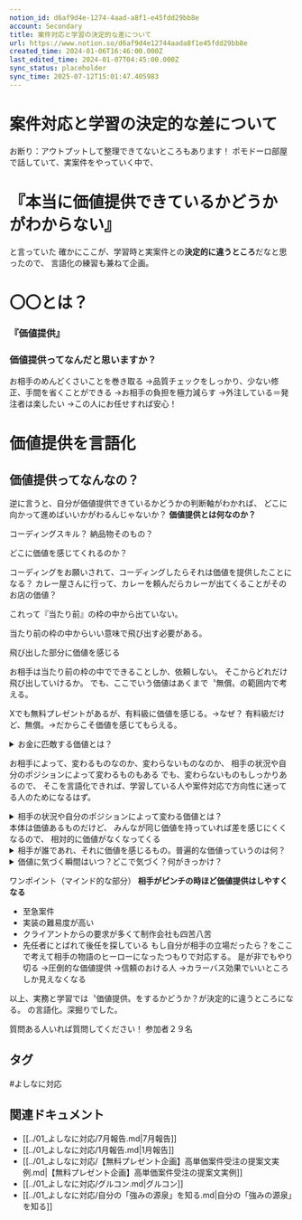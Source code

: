 ```yaml
---
notion_id: d6af9d4e-1274-4aad-a8f1-e45fdd29bb8e
account: Secondary
title: 案件対応と学習の決定的な差について
url: https://www.notion.so/d6af9d4e12744aada8f1e45fdd29bb8e
created_time: 2024-01-06T16:46:00.000Z
last_edited_time: 2024-01-07T04:45:00.000Z
sync_status: placeholder
sync_time: 2025-07-12T15:01:47.405983
---
```

# 案件対応と学習の決定的な差について

お断り：アウトプットして整理できてないところもあります！
 ポモドーロ部屋で話していて、実案件をやっていく中で、
# 『**本当に価値提供できているかどうかがわからない』**
と言っていた
確かにここが、学習時と実案件との**決定的に違うところ**だなと思ったので、
言語化の練習も兼ねて企画。
# 〇〇とは？
  ### 『**価値提供』**
  ### 価値提供ってなんだと思いますか？
  お相手のめんどくさいことを巻き取る
  →品質チェックをしっかり、少ない修正、手間を省くことができる
  →お相手の負担を極力減らす
  →外注している＝発注者は楽したい
  →この人にお任せすれば安心！
  
# **価値提供**を言語化
  ## **価値提供ってなんなの？**
  
  逆に言うと、自分が価値提供できているかどうかの判断軸がわかれば、
どこに向かって進めばいいかがわるんじゃないか？
  **価値提供とは何なのか？**
  
  コーディングスキル？
納品物そのもの？
  
  どこに価値を感じてくれるのか？
  
  コーディングをお願いされて、コーディングしたらそれは価値を提供したことになる？
  カレー屋さんに行って、カレーを頼んだらカレーが出てくることがそのお店の価値？
  
  これって『当たり前』の枠の中から出ていない。
  
  当たり前の枠の中からいい意味で飛び出す必要がある。
  
  飛び出した部分に価値を感じる
  
  お相手は当たり前の枠の中でできることしか、依頼しない。
そこからどれだけ飛び出していけるか。
でも、ここでいう価値はあくまで〝無償〟の範囲内で考える。

Xでも無料プレゼントがあるが、有料級に価値を感じる。→なぜ？
  有料級だけど、無償。→だからこそ価値を感じてもらえる。
  
  <details>
  <summary>お金に匹敵する価値とは？</summary>
  </details>
  
  
  

  お相手によって、変わるものなのか、変わらないものなのか、
相手の状況や自分のポジションによって変わるものもある
でも、変わらないものもしっかりあるので、
そこを言語化できれば、学習している人や案件対応で方向性に迷ってる人のためになるはず。
  
  <details>
  <summary>相手の状況や自分のポジションによって変わる価値とは？</summary>
  </details>
  本体は価値あるものだけど、
みんなが同じ価値を持っていれば差を感じにくくなるので、
相対的に価値がなくなってくる
  
  <details>
  <summary>相手が誰であれ、それに価値を感じるもの。普遍的な価値っていうのは何？</summary>
  </details>
  
  
  <details>
  <summary>価値に気づく瞬間はいつ？どこで気づく？何がきっかけ？</summary>
  </details>
  
  ワンポイント（マインド的な部分）
  **相手がピンチの時ほど価値提供はしやすくなる**
  - 至急案件
  - 実装の難易度が高い
  - クライアントからの要求が多くて制作会社も四苦八苦
  - 先任者にとばれて後任を探している
  もし自分が相手の立場だったら？をここで考えて相手の物語のヒーローになったつもりで対応する。
是が非でもやり切る
→圧倒的な価値提供
→信頼のおける人
→カラーバス効果でいいところしか見えなくなる
  
  
  以上、実務と学習では〝価値提供〟をするかどうか？が決定的に違うところになる。
  の言語化。深掘りでした。
  
  質問ある人いれば質問してください！
  参加者２９名

## タグ

#よしなに対応 

## 関連ドキュメント

- [[../01_よしなに対応/7月報告.md|7月報告]]
- [[../01_よしなに対応/1月報告.md|1月報告]]
- [[../01_よしなに対応/【無料プレゼント企画】高単価案件受注の提案文実例.md|【無料プレゼント企画】高単価案件受注の提案文実例]]
- [[../01_よしなに対応/グルコン.md|グルコン]]
- [[../01_よしなに対応/自分の「強みの源泉」を知る.md|自分の「強みの源泉」を知る]]

